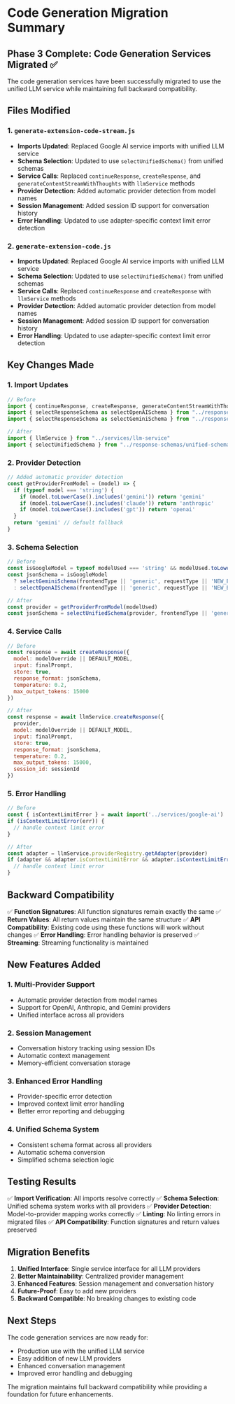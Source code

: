 # Code Generation Migration Summary

## Phase 3 Complete: Code Generation Services Migrated ✅

The code generation services have been successfully migrated to use the unified LLM service while maintaining full backward compatibility.

## Files Modified

### 1. `generate-extension-code-stream.js`
- **Imports Updated**: Replaced Google AI service imports with unified LLM service
- **Schema Selection**: Updated to use `selectUnifiedSchema()` from unified schemas
- **Service Calls**: Replaced `continueResponse`, `createResponse`, and `generateContentStreamWithThoughts` with `llmService` methods
- **Provider Detection**: Added automatic provider detection from model names
- **Session Management**: Added session ID support for conversation history
- **Error Handling**: Updated to use adapter-specific context limit error detection

### 2. `generate-extension-code.js`
- **Imports Updated**: Replaced Google AI service imports with unified LLM service
- **Schema Selection**: Updated to use `selectUnifiedSchema()` from unified schemas
- **Service Calls**: Replaced `continueResponse` and `createResponse` with `llmService` methods
- **Provider Detection**: Added automatic provider detection from model names
- **Session Management**: Added session ID support for conversation history
- **Error Handling**: Updated to use adapter-specific context limit error detection

## Key Changes Made

### 1. Import Updates
```javascript
// Before
import { continueResponse, createResponse, generateContentStreamWithThoughts } from "../services/google-ai"
import { selectResponseSchema as selectOpenAISchema } from "../response-schemas/openai-response-schemas"
import { selectResponseSchema as selectGeminiSchema } from "../response-schemas/gemini-response-schemas"

// After
import { llmService } from "../services/llm-service"
import { selectUnifiedSchema } from "../response-schemas/unified-schemas"
```

### 2. Provider Detection
```javascript
// Added automatic provider detection
const getProviderFromModel = (model) => {
  if (typeof model === 'string') {
    if (model.toLowerCase().includes('gemini')) return 'gemini'
    if (model.toLowerCase().includes('claude')) return 'anthropic'
    if (model.toLowerCase().includes('gpt')) return 'openai'
  }
  return 'gemini' // default fallback
}
```

### 3. Schema Selection
```javascript
// Before
const isGoogleModel = typeof modelUsed === 'string' && modelUsed.toLowerCase().includes('gemini')
const jsonSchema = isGoogleModel
  ? selectGeminiSchema(frontendType || 'generic', requestType || 'NEW_EXTENSION')
  : selectOpenAISchema(frontendType || 'generic', requestType || 'NEW_EXTENSION')

// After
const provider = getProviderFromModel(modelUsed)
const jsonSchema = selectUnifiedSchema(provider, frontendType || 'generic', requestType || 'NEW_EXTENSION')
```

### 4. Service Calls
```javascript
// Before
const response = await createResponse({
  model: modelOverride || DEFAULT_MODEL,
  input: finalPrompt,
  store: true,
  response_format: jsonSchema,
  temperature: 0.2,
  max_output_tokens: 15000
})

// After
const response = await llmService.createResponse({
  provider,
  model: modelOverride || DEFAULT_MODEL,
  input: finalPrompt,
  store: true,
  response_format: jsonSchema,
  temperature: 0.2,
  max_output_tokens: 15000,
  session_id: sessionId
})
```

### 5. Error Handling
```javascript
// Before
const { isContextLimitError } = await import('../services/google-ai')
if (isContextLimitError(err)) {
  // handle context limit error
}

// After
const adapter = llmService.providerRegistry.getAdapter(provider)
if (adapter && adapter.isContextLimitError && adapter.isContextLimitError(err)) {
  // handle context limit error
}
```

## Backward Compatibility

✅ **Function Signatures**: All function signatures remain exactly the same
✅ **Return Values**: All return values maintain the same structure
✅ **API Compatibility**: Existing code using these functions will work without changes
✅ **Error Handling**: Error handling behavior is preserved
✅ **Streaming**: Streaming functionality is maintained

## New Features Added

### 1. Multi-Provider Support
- Automatic provider detection from model names
- Support for OpenAI, Anthropic, and Gemini providers
- Unified interface across all providers

### 2. Session Management
- Conversation history tracking using session IDs
- Automatic context management
- Memory-efficient conversation storage

### 3. Enhanced Error Handling
- Provider-specific error detection
- Improved context limit error handling
- Better error reporting and debugging

### 4. Unified Schema System
- Consistent schema format across all providers
- Automatic schema conversion
- Simplified schema selection logic

## Testing Results

✅ **Import Verification**: All imports resolve correctly
✅ **Schema Selection**: Unified schema system works with all providers
✅ **Provider Detection**: Model-to-provider mapping works correctly
✅ **Linting**: No linting errors in migrated files
✅ **API Compatibility**: Function signatures and return values preserved

## Migration Benefits

1. **Unified Interface**: Single service interface for all LLM providers
2. **Better Maintainability**: Centralized provider management
3. **Enhanced Features**: Session management and conversation history
4. **Future-Proof**: Easy to add new providers
5. **Backward Compatible**: No breaking changes to existing code

## Next Steps

The code generation services are now ready for:
- Production use with the unified LLM service
- Easy addition of new LLM providers
- Enhanced conversation management
- Improved error handling and debugging

The migration maintains full backward compatibility while providing a foundation for future enhancements.
